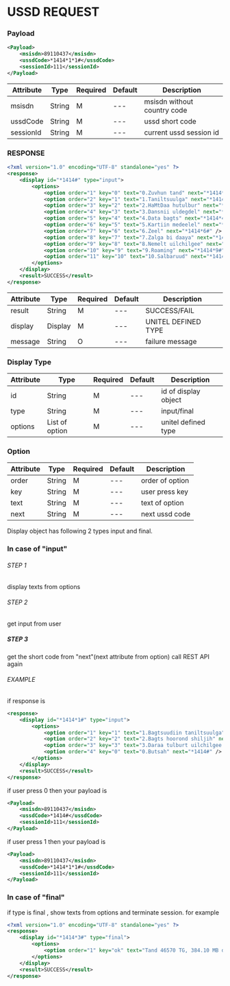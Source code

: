 # USSD REQUEST


###  Payload
```xml
<Payload>
    <msisdn>89110437</msisdn>
    <ussdCode>*1414*1*1#</ussdCode>
    <sessionId>111</sessionId>
</Payload>
```
|Attribute|Type|Required|Default|Description|
|---     |---       |---     |---    |---        |
|msisdn|String|M|---    |msisdn without country code|
|ussdCode|String|M|---    |ussd short code|
|sessionId|String|M|---    |current ussd session id|

### RESPONSE
```xml
<?xml version="1.0" encoding="UTF-8" standalone="yes" ?>
<response>
    <display id="*1414#" type="input">
        <options>
            <option order="1" key="0" text="0.Zuvhun tand" next="*1414*0#" />
            <option order="2" key="1" text="1.Taniltsuulga" next="*1414*1#" />
            <option order="3" key="2" text="2.HaMtDaa hutulbur" next="*1414*2#" />
            <option order="4" key="3" text="3.Dansnii uldegdel" next="*1414*3#" />
            <option order="5" key="4" text="4.Data bagts" next="*1414*4#" />
            <option order="6" key="5" text="5.Kartiin medeelel" next="*1414*5#" />
            <option order="7" key="6" text="6.Zeel" next="*1414*6#" />
            <option order="8" key="7" text="7.Zalga bi daaya" next="*1414*7#" />
            <option order="9" key="8" text="8.Nemelt uilchilgee" next="*1414*8#" />
            <option order="10" key="9" text="9.Roaming" next="*1414*9#" />
            <option order="11" key="10" text="10.Salbaruud" next="*1414*10#" />
        </options>
    </display>
    <result>SUCCESS</result>
</response>
```

|Attribute|Type|Required|Default|Description|
|---     |---       |---     |---    |---        |
|result|String|M|---    |SUCCESS/FAIL|
|display|Display|M|---    |UNITEL DEFINED TYPE|
|message|String|O|---    |failure message|


### Display Type

|Attribute|Type|Required|Default|Description|
|---     |---       |---     |---    |---        |
|id|String|M|---    |id of display object|
|type|String|M|---    |input/final|
|options|List of option |M|---    |unitel defined type|



### Option
 |Attribute|Type|Required|Default|Description|
|---     |---       |---     |---    |---        |
|order|String|M|---    |order of option|
|key|String|M|---    | user press key|
|text|String|M|---    |text of option|
|next|String|M|---    |next ussd code|


Display object has following 2 types input and final.
### In case of "input"
###### STEP 1
display texts from options
###### STEP 2
get input from user
##### STEP 3
get the short code from "next"(next attribute from option) call REST API again
###### EXAMPLE 
if response is 
```xml
<response>
    <display id="*1414*1#" type="input">
        <options>
            <option order="1" key="1" text="1.Bagtsuudiin taniltsuulga" next="*1414*1*1#" />
            <option order="2" key="2" text="2.Bagts hoorond shiljih" next="*1414*1*2#" />
            <option order="3" key="3" text="3.Daraa tulburt uilchilgee ruu shiljih" next="*1414*1*3#" />
            <option order="4" key="0" text="0.Butsah" next="*1414#" />
        </options>
    </display>
    <result>SUCCESS</result>
</response>
``` 
if user press 0 then your payload is 
```xml
<Payload>
    <msisdn>89110437</msisdn>
    <ussdCode>*1414#</ussdCode>
    <sessionId>111</sessionId>
</Payload>
```
if user press 1 then your payload is 
```xml
<Payload>
    <msisdn>89110437</msisdn>
    <ussdCode>*1414*1*1#</ussdCode>
    <sessionId>111</sessionId>
</Payload>
```

### In case of "final"
if type is final , show texts from options and terminate session. for example 
```xml
<?xml version="1.0" encoding="UTF-8" standalone="yes" ?>
<response>
    <display id="*1414*3#" type="final">
        <options>
            <option order="1" key="ok" text="Tand 46570 TG, 384.10 MB data. " next="null" />
        </options>
    </display>
    <result>SUCCESS</result>
</response>
```

